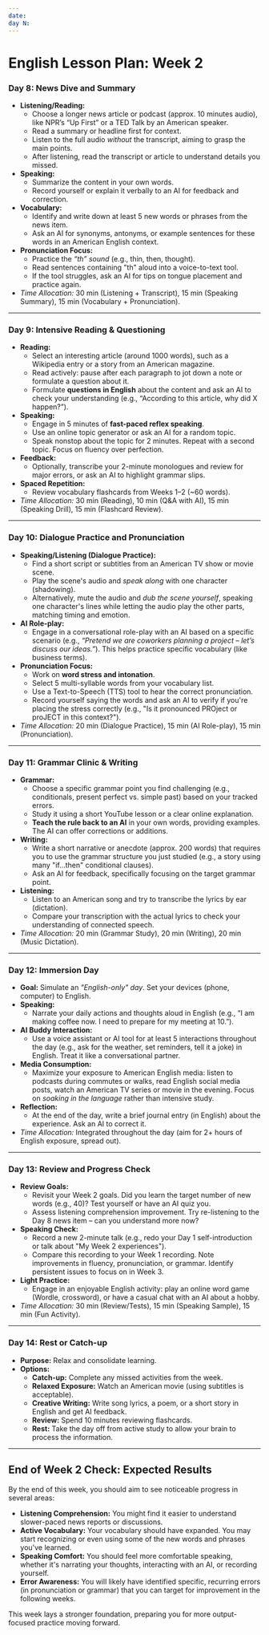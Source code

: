 ```yaml
---
date: 
day N:
---
```

# English Lesson Plan: Week 2

### **Day 8: News Dive and Summary**

* **Listening/Reading:**
    * Choose a longer news article or podcast (approx. 10 minutes audio), like NPR’s “Up First” or a TED Talk by an American speaker.
    * Read a summary or headline first for context.
    * Listen to the full audio *without* the transcript, aiming to grasp the main points.
    * After listening, read the transcript or article to understand details you missed.
* **Speaking:**
    * Summarize the content in your own words.
    * Record yourself or explain it verbally to an AI for feedback and correction.
* **Vocabulary:**
    * Identify and write down at least 5 new words or phrases from the news item.
    * Ask an AI for synonyms, antonyms, or example sentences for these words in an American English context.
* **Pronunciation Focus:**
    * Practice the *“th” sound* (e.g., thin, then, thought).
    * Read sentences containing "th" aloud into a voice-to-text tool.
    * If the tool struggles, ask an AI for tips on tongue placement and practice again.
* _Time Allocation:_ 30 min (Listening + Transcript), 15 min (Speaking Summary), 15 min (Vocabulary + Pronunciation).

---

### **Day 9: Intensive Reading & Questioning**

* **Reading:**
    * Select an interesting article (around 1000 words), such as a Wikipedia entry or a story from an American magazine.
    * Read actively: pause after each paragraph to jot down a note or formulate a question about it.
    * Formulate **questions in English** about the content and ask an AI to check your understanding (e.g., “According to this article, why did X happen?”).
* **Speaking:**
    * Engage in 5 minutes of **fast-paced reflex speaking**.
    * Use an online topic generator or ask an AI for a random topic.
    * Speak nonstop about the topic for 2 minutes. Repeat with a second topic. Focus on fluency over perfection.
* **Feedback:**
    * Optionally, transcribe your 2-minute monologues and review for major errors, or ask an AI to highlight grammar slips.
* **Spaced Repetition:**
    * Review vocabulary flashcards from Weeks 1–2 (~60 words).
* _Time Allocation:_ 30 min (Reading), 10 min (Q&A with AI), 15 min (Speaking Drill), 15 min (Flashcard Review).

---

### **Day 10: Dialogue Practice and Pronunciation**

* **Speaking/Listening (Dialogue Practice):**
    * Find a short script or subtitles from an American TV show or movie scene.
    * Play the scene's audio and *speak along* with one character (shadowing).
    * Alternatively, mute the audio and *dub the scene yourself*, speaking one character's lines while letting the audio play the other parts, matching timing and emotion.
* **AI Role-play:**
    * Engage in a conversational role-play with an AI based on a specific scenario (e.g., _“Pretend we are coworkers planning a project – let’s discuss our ideas.”_). This helps practice specific vocabulary (like business terms).
* **Pronunciation Focus:**
    * Work on **word stress and intonation**.
    * Select 5 multi-syllable words from your vocabulary list.
    * Use a Text-to-Speech (TTS) tool to hear the correct pronunciation.
    * Record yourself saying the words and ask an AI to verify if you're placing the stress correctly (e.g., "Is it pronounced PROject or proJECT in this context?").
* _Time Allocation:_ 20 min (Dialogue Practice), 15 min (AI Role-play), 15 min (Pronunciation).

---

### **Day 11: Grammar Clinic & Writing**

* **Grammar:**
    * Choose a specific grammar point you find challenging (e.g., conditionals, present perfect vs. simple past) based on your tracked errors.
    * Study it using a short YouTube lesson or a clear online explanation.
    * **Teach the rule back to an AI** in your own words, providing examples. The AI can offer corrections or additions.
* **Writing:**
    * Write a short narrative or anecdote (approx. 200 words) that requires you to use the grammar structure you just studied (e.g., a story using many "if...then" conditional clauses).
    * Ask an AI for feedback, specifically focusing on the target grammar point.
* **Listening:**
    * Listen to an American song and try to transcribe the lyrics by ear (dictation).
    * Compare your transcription with the actual lyrics to check your understanding of connected speech.
* _Time Allocation:_ 20 min (Grammar Study), 20 min (Writing), 20 min (Music Dictation).

---

### **Day 12: Immersion Day**

* **Goal:** Simulate an *"English-only" day*. Set your devices (phone, computer) to English.
* **Speaking:**
    * Narrate your daily actions and thoughts aloud in English (e.g., “I am making coffee now. I need to prepare for my meeting at 10.”).
* **AI Buddy Interaction:**
    * Use a voice assistant or AI tool for at least 5 interactions throughout the day (e.g., ask for the weather, set reminders, tell it a joke) in English. Treat it like a conversational partner.
* **Media Consumption:**
    * Maximize your exposure to American English media: listen to podcasts during commutes or walks, read English social media posts, watch an American TV series or movie in the evening. Focus on *soaking in the language* rather than intensive study.
* **Reflection:**
    * At the end of the day, write a brief journal entry (in English) about the experience. Ask an AI to correct it.
* _Time Allocation:_ Integrated throughout the day (aim for 2+ hours of English exposure, spread out).

---

### **Day 13: Review and Progress Check**

* **Review Goals:**
    * Revisit your Week 2 goals. Did you learn the target number of new words (e.g., 40)? Test yourself or have an AI quiz you.
    * Assess listening comprehension improvement. Try re-listening to the Day 8 news item – can you understand more now?
* **Speaking Check:**
    * Record a new 2-minute talk (e.g., redo your Day 1 self-introduction or talk about "My Week 2 experiences").
    * Compare this recording to your Week 1 recording. Note improvements in fluency, pronunciation, or grammar. Identify persistent issues to focus on in Week 3.
* **Light Practice:**
    * Engage in an enjoyable English activity: play an online word game (Wordle, crossword), or have a casual chat with an AI about a hobby.
* _Time Allocation:_ 30 min (Review/Tests), 15 min (Speaking Sample), 15 min (Fun Activity).

---

### **Day 14: Rest or Catch-up**

* **Purpose:** Relax and consolidate learning.
* **Options:**
    * **Catch-up:** Complete any missed activities from the week.
    * **Relaxed Exposure:** Watch an American movie (using subtitles is acceptable).
    * **Creative Writing:** Write song lyrics, a poem, or a short story in English and get AI feedback.
    * **Review:** Spend 10 minutes reviewing flashcards.
    * **Rest:** Take the day off from active study to allow your brain to process the information.

---

## **End of Week 2 Check: Expected Results**

By the end of this week, you should aim to see noticeable progress in several areas:

* **Listening Comprehension:** You might find it easier to understand slower-paced news reports or discussions.
* **Active Vocabulary:** Your vocabulary should have expanded. You may start recognizing or even using some of the new words and phrases you've learned.
* **Speaking Comfort:** You should feel more comfortable speaking, whether it's narrating your thoughts, interacting with an AI, or recording yourself.
* **Error Awareness:** You will likely have identified specific, recurring errors (in pronunciation or grammar) that you can target for improvement in the following weeks.

This week lays a stronger foundation, preparing you for more output-focused practice moving forward.